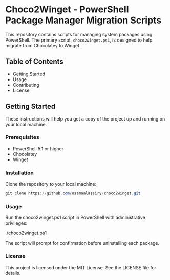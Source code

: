 # Choco2Winget - PowerShell Package Manager Migration Scripts

This repository contains scripts for managing system packages using PowerShell. The primary script, `choco2winget.ps1`, is designed to help migrate from Chocolatey to Winget.

## Table of Contents

- Getting Started
- Usage
- Contributing
- License

## Getting Started

These instructions will help you get a copy of the project up and running on your local machine.

### Prerequisites

- PowerShell 5.1 or higher
- Chocolatey
- Winget

### Installation

Clone the repository to your local machine:

```powershell
git clone https://github.com/osamaalassiry/choco2winget.git
```



### Usage
Run the choco2winget.ps1 script in PowerShell with administrative privileges:

.\choco2winget.ps1

The script will prompt for confirmation before uninstalling each package.

### License
This project is licensed under the MIT License. See the LICENSE file for details.
